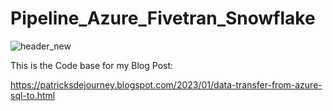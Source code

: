# Pipeline_Azure_Fivetran_Snowflake

![header_new](https://user-images.githubusercontent.com/108484798/212536225-f8275c9c-cd78-481f-94f0-56d6fd6a39ed.png)

This is the Code base for my Blog Post:

https://patricksdejourney.blogspot.com/2023/01/data-transfer-from-azure-sql-to.html
